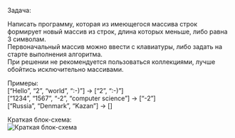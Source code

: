 Задача:  

Написать программу, которая из имеющегося массива строк формирует новый массив из строк, длина которых меньше, либо равна 3 символам.  
Первоначальный массив можно ввести с клавиатуры, либо задать на старте выполнения алгоритма.  
При решении не рекомендуется пользоваться коллекциями, лучше обойтись исключительно массивами.  

Примеры:  
[“Hello”, “2”, “world”, “:-)”] → [“2”, “:-)”]  
[“1234”, “1567”, “-2”, “computer science”] → [“-2”]  
[“Russia”, “Denmark”, “Kazan”] → []  

Краткая блок-схема:  
![Краткая блок-схема](/Final-work/BriefFlowchart.png "Краткая блок-схема")